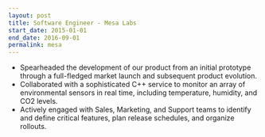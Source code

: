```yaml
---
layout: post
title: Software Engineer - Mesa Labs
start_date: 2015-01-01
end_date: 2016-09-01
permalink: mesa
---
```


* Spearheaded the development of our product from an initial prototype through a full-fledged market launch and subsequent product evolution.
* Collaborated with a sophisticated C++ service to monitor an array of environmental sensors in real time, including temperature, humidity, and CO2 levels.
* Actively engaged with Sales, Marketing, and Support teams to identify and define critical features, plan release schedules, and organize rollouts.
